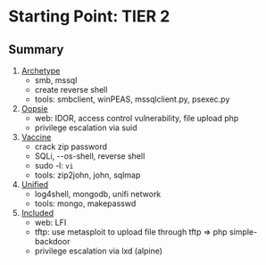 # Starting Point: TIER 2

## Summary

1. [Archetype](./1.%20Archetype.md)
    - smb, mssql
    - create reverse shell
    - tools: smbclient, winPEAS, mssqlclient.py, psexec.py
2. [Oopsie](./2.%20Oopsie.md)
    - web: IDOR, access control vulnerability, file upload php
    - privilege escalation via suid
3. [Vaccine](./3.%20Vaccine.md)
    - crack zip password
    - SQLi, --os-shell, reverse shell
    - sudo -l: `vi`
    - tools: zip2john, john, sqlmap
4. [Unified](./4.%20Unified.md)
    - log4shell, mongodb, unifi network
    - tools: mongo, makepasswd
5. [Included](./5.%20Included.md)
    - web: LFI
    - tftp: use metasploit to upload file through tftp => php simple-backdoor
    - privilege escalation via lxd (alpine)
